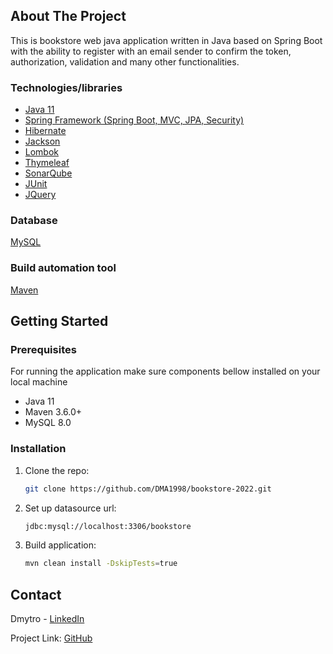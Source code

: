 <div id="top"></div>
<!--
*** Thanks for checking out the Best-README-Template. If you have a suggestion
*** that would make this better, please fork the repo and create a pull request
*** or simply open an issue with the tag "enhancement".
*** Don't forget to give the project a star!
*** Thanks again! Now go create something AMAZING! :D
-->



<!-- PROJECT SHIELDS -->
<!--
*** I'm using markdown "reference style" links for readability.
*** Reference links are enclosed in brackets [ ] instead of parentheses ( ).
*** See the bottom of this document for the declaration of the reference variables
*** for contributors-url, forks-url, etc. This is an optional, concise syntax you may use.
*** https://www.markdownguide.org/basic-syntax/#reference-style-links
-->
<!-- ABOUT THE PROJECT -->
## About The Project


This is bookstore web java application written in Java based on Spring Boot with the ability to register with an email sender to confirm the token, authorization, validation and many other functionalities.

### Technologies/libraries
* [Java 11](https://www.oracle.com/java/technologies/javase/jdk11-archive-downloads.html)
* [Spring Framework (Spring Boot, MVC, JPA, Security)](https://spring.io/projects)
* [Hibernate](https://hibernate.org/orm/)
* [Jackson](https://github.com/FasterXML/jackson)
* [Lombok](https://projectlombok.org/)
* [Thymeleaf](https://www.thymeleaf.org/)
* [SonarQube](https://www.sonarqube.org/)
* [JUnit](https://junit.org/junit4/javadoc/latest/)
* [JQuery](https://jquery.com)

### Database
[MySQL](https://www.mysql.com/)

### Build automation tool
[Maven](https://maven.apache.org/)

## Getting Started

### Prerequisites

For running the application make sure components bellow installed on your local machine

* Java 11
* Maven 3.6.0+
* MySQL 8.0

### Installation

1. Clone the repo:
   ```sh
   git clone https://github.com/DMA1998/bookstore-2022.git
   ```
2. Set up datasource url:
   ```sh
   jdbc:mysql://localhost:3306/bookstore
   ```
3. Build application:
   ```sh
   mvn clean install -DskipTests=true
   ```

<!-- CONTACT -->
## Contact

Dmytro - [LinkedIn](https://www.linkedin.com/in/dmitriy-mykh/)

Project Link: [GitHub](https://github.com/DMA1998/bookstore-2022)
